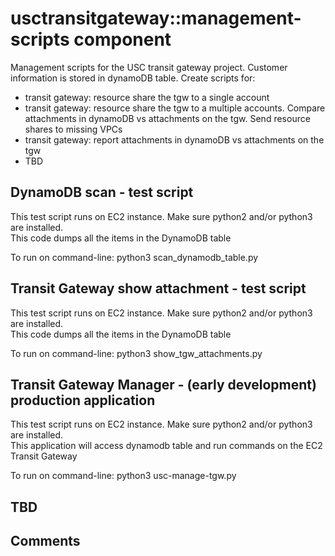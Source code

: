 # usctransitgateway::management-scripts component
Management scripts for the USC transit gateway project.  Customer information is stored in dynamoDB table.  Create scripts for:
- transit gateway: resource share the tgw to a single account 
- transit gateway: resource share the tgw to a multiple accounts.  Compare attachments in dynamoDB vs attachments on the tgw.  Send resource shares to missing VPCs
- transit gateway: report attachments in dynamoDB vs attachments on the tgw
- TBD


## DynamoDB scan - test script
This test script runs on EC2 instance.  Make sure python2 and/or python3 are installed.  
This code dumps all the items in the DynamoDB table

To run on command-line: 
python3 scan_dynamodb_table.py


## Transit Gateway show attachment - test script
This test script runs on EC2 instance.  Make sure python2 and/or python3 are installed.  
This code dumps all the items in the DynamoDB table

To run on command-line: 
python3 show_tgw_attachments.py


## Transit Gateway Manager - (early development) production application
This test script runs on EC2 instance.  Make sure python2 and/or python3 are installed.  
This application will access dynamodb table and run commands on the EC2 Transit Gateway

To run on command-line: 
python3 usc-manage-tgw.py




## TBD


## Comments
